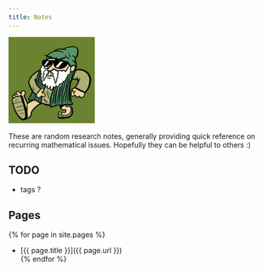 ```yaml
---
title: Notes
---
```


![yo euclid](euclid.png)


These are random research notes, generally providing quick reference
on recurring mathematical issues. Hopefully they can be helpful to
others :)

## TODO
   - tags ?

## Pages

{% for page in site.pages %}
- [{{ page.title }}]({{ page.url }})  
{% endfor %}



